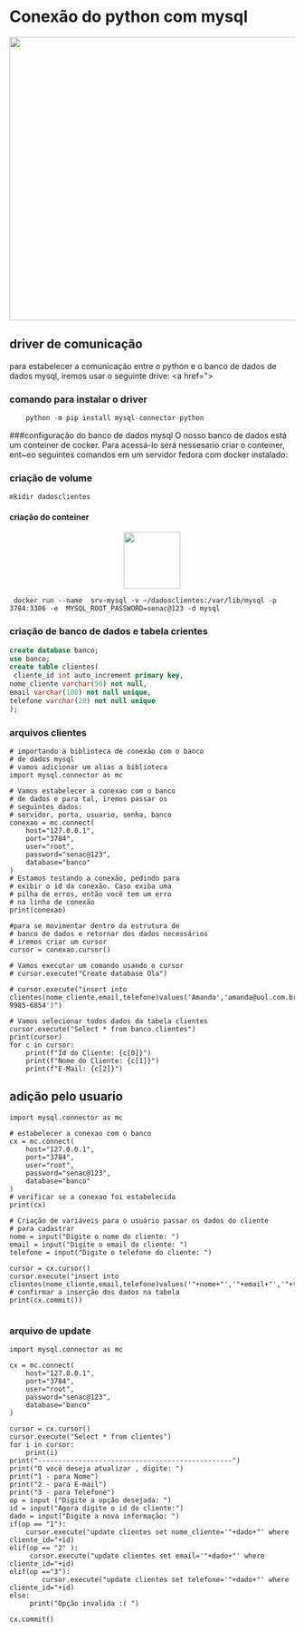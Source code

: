 # Conexão do python com mysql
<center><img src="https://miro.medium.com/v2/resize:fit:1137/1*OnDVcS17HTWZ2L2vPaaQ1A.png" height="500" width="700"></center>


## driver de comunicação
para estabelecer a comunicação entre o python e o
banco de dados de dados mysql, iremos 
usar o seguinte drive:
<a href="></a>

### comando para instalar o  driver

```   python
    python -m pip install mysql-connector-python

```

###configuração do banco de dados mysql
O nosso banco de dados está um conteiner de cocker. Para acessá-lo será nessesario criar o conteiner, ent~eo seguintes comandos em um servidor fedora com docker instalado:

### criação de volume
```shell
mkidir dadosclientes
```

#### criação do conteiner
<center><img src="https://cdn.iconscout.com/icon/free/png-256/free-social-275-116309.png?f=webp" height="100" width="100"></center>

```
 docker run --name  srv-mysql -v ~/dadosclientes:/var/lib/mysql -p 3784:3306 -e  MYSQL_ROOT_PASSWORD=senac@123 -d mysql
```
### criação de banco de dados e  tabela crientes
```sql
create database banco;
use banco;
create table clientes(
 cliente_id int auto_increment primary key,
nome_cliente varchar(50) not null,
email varchar(100) not null unique,
telefone varchar(20) not null unique
);
```

### arquivos clientes
```
# importando a biblioteca de conexão com o banco
# de dados mysql
# vamos adicionar um alias a biblioteca
import mysql.connector as mc

# Vamos estabelecer a conexao com o banco
# de dados e para tal, iremos passar os 
# seguintes dados:
# servidor, porta, usuario, senha, banco
conexao = mc.connect(
    host="127.0.0.1",
    port="3784",
    user="root",
    password="senac@123",
    database="banco"
)
# Estamos testando a conexão, pedindo para 
# exibir o id da conexão. Caso exiba uma 
# pilha de erros, então você tem um erro
# na linha de conexão
print(conexao)

#para se movimentar dentro da estrutura de 
# banco de dados e retornar dos dados necessários
# iremos criar um cursor
cursor = conexao.cursor()

# Vamos executar um comando usando o cursor
# cursor.execute("Create database Ola")

# cursor.execute("insert into clientes(nome_cliente,email,telefone)values('Amanda','amanda@uol.com.br','(54) 9985-6854')")

# Vamos selecionar todos dados da tabela clientes
cursor.execute("Select * from banco.clientes")
print(cursor)
for c in cursor:
    print(f"Id do Cliente: {c[0]}")
    print(f"Nome do Cliente: {c[1]}")
    print(f"E-Mail: {c[2]}")

```
## adição pelo usuario
```
import mysql.connector as mc

# estabelecer a conexao com o banco
cx = mc.connect(
    host="127.0.0.1",
    port="3784",
    user="root",
    password="senac@123",
    database="banco"
)
# verificar se a conexao foi estabelecida
print(cx)

# Criação de variáveis para o usuário passar os dados do cliente
# para cadastrar
nome = input("Digite o nome do cliente: ")
email = input("Digite o email do cliente: ")
telefone = input("Digite o telefone do cliente: ")

cursor = cx.cursor()
cursor.execute("insert into clientes(nome_cliente,email,telefone)values('"+nome+"','"+email+"','"+telefone+"')")
# confirmar a inserção dos dados na tabela
print(cx.commit())


```
### arquivo de update
```
import mysql.connector as mc

cx = mc.connect(
    host="127.0.0.1",
    port="3784",
    user="root",
    password="senac@123",
    database="banco"
)

cursor = cx.cursor()
cursor.execute("Select * from clientes")
for i in cursor:
    print(i)
print("------------------------------------------------")
print("O você deseja atualizar , digite: ")
print("1 - para Nome")
print("2 - para E-mail")
print("3 - para Telefone")
op = input ("Digite a opção desejada: ")
id = input("Agora digite o id do cliente:")
dado = input("Digite a nova informação: ")
if(op == "1"):
    cursor.execute("update clientes set nome_cliente='"+dado+"' where cliente_id="+id)
elif(op == "2" ):  
     cursor.execute("update clientes set email='"+dado+"' where cliente_id="+id)
elif(op =="3"):
        cursor.execute("update clientes set telefone='"+dado+"' where cliente_id="+id)
else:
     print("Opção invalida :( ")

cx.commit()
```